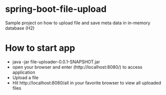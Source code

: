 # spring-boot-file-upload
Sample project on how to upload file and save meta data in in-memory database (H2)

# How to start app
- java -jar file-uploader-0.0.1-SNAPSHOT.jar
- open your browser and enter (http://localhost:8080/) to access application
- Upload a file
- Hit http://localhost:8080/all in your favorite browser to view  all uploaded files

